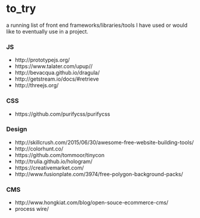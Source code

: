 # to_try

<p>a running list of front end frameworks/libraries/tools I have used or would like to eventually use in a project.</p>

<h3>JS</h3>
<ul>
<li><a>http://prototypejs.org/</a></li>
<li><a>https://www.talater.com/upup//</a></li>
<li><a>http://bevacqua.github.io/dragula/</a></li>
<li><a>http://getstream.io/docs/#retrieve</a></li>
<li><a>http://threejs.org/</a></li>
</ul>

<h3>CSS</h3>
<ul>
<li><a>https://github.com/purifycss/purifycss</a></li>
</ul>

<h3>Design</h3>
<ul>
<li><a>http://skillcrush.com/2015/06/30/awesome-free-website-building-tools/</a></li>
<li><a>http://colorhunt.co/</a></li>
<li><a>https://github.com/tommoor/tinycon</a></li>
<li><a>http://trulia.github.io/hologram/</a></li>
<li><a>https://creativemarket.com/</a></li>
<li><a>http://www.fusionplate.com/3974/free-polygon-background-packs/</a></li>
</ul>

<h3> CMS</h3>
<ul>
<li><a>http://www.hongkiat.com/blog/open-souce-ecommerce-cms/</a></li>
<li><a>process wire/</a></li>
</ul>
